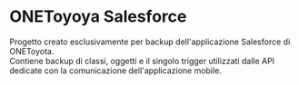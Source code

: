 # ONEToyoya Salesforce

Progetto creato esclusivamente per backup dell'applicazione Salesforce di ONEToyota.   
Contiene backup di classi, oggetti e il singolo trigger utilizzati dalle API dedicate con la comunicazione dell'applicazione mobile.
